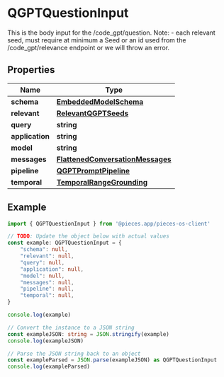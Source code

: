 
# QGPTQuestionInput

This is the body input for the /code_gpt/question.  Note: - each relevant seed, must require at minimum a Seed or an id used from the /code_gpt/relevance endpoint or we will throw an error.

## Properties

Name | Type
------------ | -------------
**schema** | [**EmbeddedModelSchema**](EmbeddedModelSchema)
**relevant** | [**RelevantQGPTSeeds**](RelevantQGPTSeeds)
**query** | **string**
**application** | **string**
**model** | **string**
**messages** | [**FlattenedConversationMessages**](FlattenedConversationMessages)
**pipeline** | [**QGPTPromptPipeline**](QGPTPromptPipeline)
**temporal** | [**TemporalRangeGrounding**](TemporalRangeGrounding)

## Example

```typescript
import { QGPTQuestionInput } from '@pieces.app/pieces-os-client'

// TODO: Update the object below with actual values
const example: QGPTQuestionInput = {
    "schema": null,
    "relevant": null,
    "query": null,
    "application": null,
    "model": null,
    "messages": null,
    "pipeline": null,
    "temporal": null,
}

console.log(example)

// Convert the instance to a JSON string
const exampleJSON: string = JSON.stringify(example)
console.log(exampleJSON)

// Parse the JSON string back to an object
const exampleParsed = JSON.parse(exampleJSON) as QGPTQuestionInput
console.log(exampleParsed)
```


